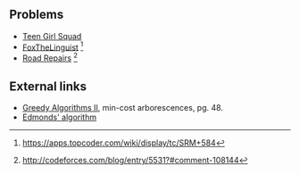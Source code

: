 ## Problems
* [Teen Girl Squad](https://uva.onlinejudge.org/external/111/11183.pdf)
* [FoxTheLinguist](https://community.topcoder.com/stat?c=problem_statement&pm=12614&rd=15696) [^1]
* [Road Repairs](http://codeforces.com/contest/240/problem/E) [^2]

## External links
* [Greedy Algorithms II](http://www.cs.princeton.edu/~wayne/kleinberg-tardos/pdf/04GreedyAlgorithmsII.pdf), min-cost arborescences, pg. 48.
* [Edmonds' algorithm](https://en.wikipedia.org/wiki/Chu%E2%80%93Liu/Edmonds_algorithm)

[^1]: <https://apps.topcoder.com/wiki/display/tc/SRM+584>
[^2]: <http://codeforces.com/blog/entry/5531?#comment-108144>